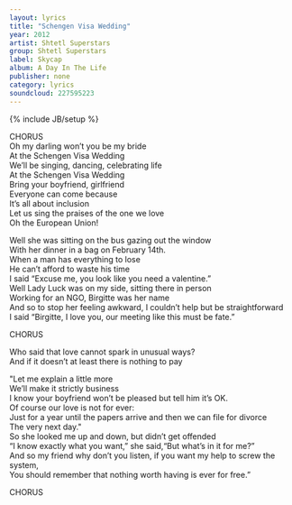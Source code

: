 ```yaml
---
layout: lyrics
title: "Schengen Visa Wedding"
year: 2012
artist: Shtetl Superstars
group: Shtetl Superstars
label: Skycap
album: A Day In The Life
publisher: none
category: lyrics
soundcloud: 227595223
---
```

{% include JB/setup %}


CHORUS  
Oh my darling won’t you be my bride  
At the Schengen Visa Wedding  
We’ll be singing, dancing, celebrating life  
At the Schengen Visa Wedding  
Bring your boyfriend, girlfriend  
Everyone can come because  
It’s all about inclusion  
Let us sing the praises of the one we love  
Oh the European Union!  
  
Well she was sitting on the bus gazing out the window  
With her dinner in a bag on February 14th.  
When a man has everything to lose  
He can’t afford to waste his time  
I said “Excuse me, you look like you need a valentine.”  
Well Lady Luck was on my side, sitting there in person  
Working for an NGO, Birgitte was her name  
And so to stop her feeling awkward, I couldn’t help but be straightforward  
I said “Birgitte, I love you, our meeting like this must be fate.”  
  
CHORUS  
  
Who said that love cannot spark in unusual ways?  
And if it doesn’t at least there is nothing to pay  
  
"Let me explain a little more  
We’ll make it strictly business  
I know your boyfriend won’t be pleased but tell him it’s OK.  
Of course our love is not for ever:  
Just for a year until the papers arrive and then we can file for divorce  
The very next day."  
So she looked me up and down, but didn’t get offended  
“I know exactly what you want,” she said,“But what’s in it for me?”  
And so my friend why don’t you listen, if you want my help to screw the system,  
You should remember that nothing worth having is ever for free.”  
  
CHORUS  
